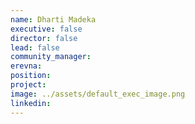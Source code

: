 ```yaml
---
name: Dharti Madeka
executive: false
director: false
lead: false
community_manager:   
erevna:  
position:  
project:  
image: ../assets/default_exec_image.png
linkedin: 
---
```

